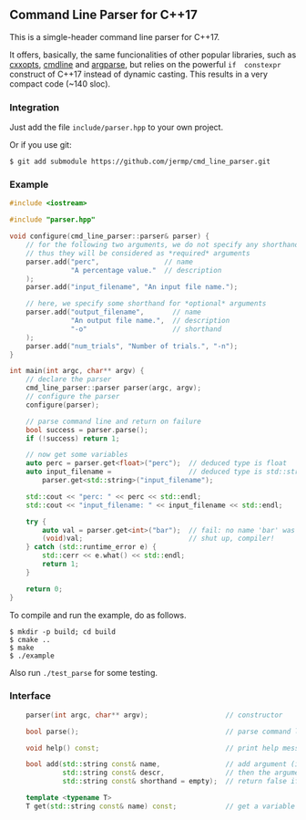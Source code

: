 Command Line Parser for C++17
----

This is a simgle-header command line parser for C++17.

It offers, basically, the same funcionalities of other popular libraries, such as [cxxopts](https://github.com/jarro2783/cxxopts),
[cmdline](https://github.com/tanakh/cmdline) and
[argparse](https://github.com/hbristow/argparse),
but relies on the powerful `if  constexpr` construct of C++17 instead of dynamic casting.
This results in a very compact code (~140 sloc).

### Integration

Just add the file `include/parser.hpp` to your own project.

Or if you use git:

	$ git add submodule https://github.com/jermp/cmd_line_parser.git

### Example

```C++
#include <iostream>

#include "parser.hpp"

void configure(cmd_line_parser::parser& parser) {
    // for the following two arguments, we do not specify any shorthand,
    // thus they will be considered as *required* arguments
    parser.add("perc",                // name
               "A percentage value."  // description
    );
    parser.add("input_filename", "An input file name.");

    // here, we specify some shorthand for *optional* arguments
    parser.add("output_filename",       // name
               "An output file name.",  // description
               "-o"                     // shorthand
    );
    parser.add("num_trials", "Number of trials.", "-n");
}

int main(int argc, char** argv) {
    // declare the parser
    cmd_line_parser::parser parser(argc, argv);
    // configure the parser
    configure(parser);

    // parse command line and return on failure
    bool success = parser.parse();
    if (!success) return 1;

    // now get some variables
    auto perc = parser.get<float>("perc");  // deduced type is float
    auto input_filename =                   // deduced type is std::string
        parser.get<std::string>("input_filename");

    std::cout << "perc: " << perc << std::endl;
    std::cout << "input_filename: " << input_filename << std::endl;

    try {
        auto val = parser.get<int>("bar");  // fail: no name 'bar' was specified
        (void)val;                          // shut up, compiler!
    } catch (std::runtime_error e) {
        std::cerr << e.what() << std::endl;
        return 1;
    }

    return 0;
}

```

To compile and run the example, do as follows.

	$ mkdir -p build; cd build
	$ cmake ..
	$ make
	$ ./example

Also run `./test_parse` for some testing.


### Interface

```C++
    parser(int argc, char** argv);                   // constructor

    bool parse();                                    // parse command line; return false on failure

    void help() const;                               // print help message

    bool add(std::string const& name,                // add argument (if shorthand is *not* empty, 
             std::string const& descr,               // then the argument is intended to be optional);
             std::string const& shorthand = empty);  // return false if an argument with the same name already exists

    template <typename T>
    T get(std::string const& name) const;            // get a variable of type T by name
```
